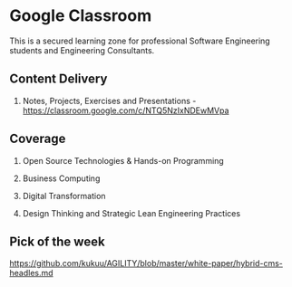 # Google Classroom

This is a secured learning zone  for professional Software Engineering students and Engineering Consultants.

## Content Delivery

1. Notes, Projects, Exercises and Presentations  - https://classroom.google.com/c/NTQ5NzIxNDEwMVpa 

## Coverage 

1. Open Source Technologies & Hands-on Programming 

2. Business Computing

3. Digital Transformation

4. Design Thinking and Strategic Lean Engineering Practices

## Pick of the week

https://github.com/kukuu/AGILITY/blob/master/white-paper/hybrid-cms-headles.md
